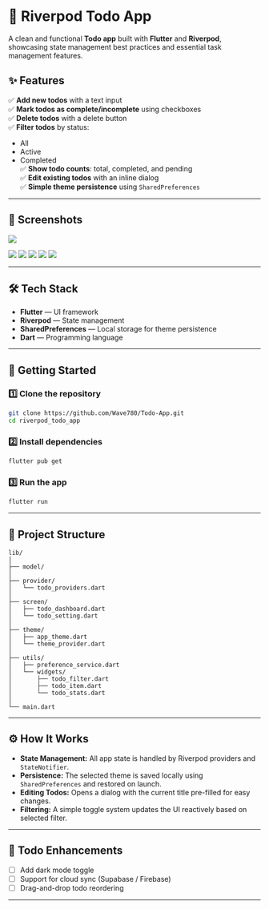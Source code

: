 

# 📝 Riverpod Todo App

A clean and functional **Todo app** built with **Flutter** and **Riverpod**, showcasing state management best practices and essential task management features.

## ✨ Features

✅ **Add new todos** with a text input  
✅ **Mark todos as complete/incomplete** using checkboxes  
✅ **Delete todos** with a delete button  
✅ **Filter todos** by status:
- All
- Active
- Completed  
  ✅ **Show todo counts**: total, completed, and pending  
  ✅ **Edit existing todos** with an inline dialog  
  ✅ **Simple theme persistence** using `SharedPreferences`

---

## 📸 Screenshots

![](https://github.com/Wave780/Todo-App/blob/main/assets/Mobile-view-preview.gif)

 ![](https://github.com/Wave780/Todo-App/blob/main/assets/Web-view-dark-theme.png) 
 ![](https://github.com/Wave780/Todo-App/blob/main/assets/Web-view-edit-dialog.png)
 ![](https://github.com/Wave780/Todo-App/blob/main/assets/Web-view-home-page.png) 
 ![](https://github.com/Wave780/Todo-App/blob/main/assets/mobile-view-home-page.png) 
 ![](https://github.com/Wave780/Todo-App/blob/main/assets/mobile-view-theme.png) 


---

## 🛠️ Tech Stack

- **Flutter** — UI framework
- **Riverpod** — State management
- **SharedPreferences** — Local storage for theme persistence
- **Dart** — Programming language

---

## 🚀 Getting Started

### 1️⃣ Clone the repository
```bash
git clone https://github.com/Wave780/Todo-App.git
cd riverpod_todo_app
```

### 2️⃣ Install dependencies
```bash
flutter pub get
```

### 3️⃣ Run the app
```bash
flutter run
```

---

## 📂 Project Structure
```
lib/
│
├── model/
│
├── provider/
│   └── todo_providers.dart
│
├── screen/
│   ├── todo_dashboard.dart
│   └── todo_setting.dart
│
├── theme/
│   ├── app_theme.dart
│   └── theme_provider.dart
│
├── utils/
│   ├── preference_service.dart
│   └── widgets/
│       ├── todo_filter.dart
│       ├── todo_item.dart
│       └── todo_stats.dart
│
└── main.dart
```

---

## ⚙️ How It Works

- **State Management:** All app state is handled by Riverpod providers and `StateNotifier`.
- **Persistence:** The selected theme is saved locally using `SharedPreferences` and restored on launch.
- **Editing Todos:** Opens a dialog with the current title pre-filled for easy changes.
- **Filtering:** A simple toggle system updates the UI reactively based on selected filter.

---

## 📌 Todo Enhancements

- [ ] Add dark mode toggle
- [ ] Support for cloud sync (Supabase / Firebase)
- [ ] Drag-and-drop todo reordering

---
